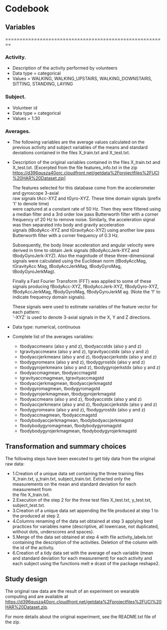 # Codebook

## Variables
========================================================
### Activity.
- Description of the activity performed by volunteers
- Data type = categorical
- Values = WALKING, WALKING_UPSTAIRS, WALKING_DOWNSTAIRS, SITTING, STANDING, LAYING

### Subject.
- Volunteer id
- Data type = categorical
- Values = 1:30

### Averages.
- The following variables are the average values calculated on the previous activity and subject variables of the means and standard deviations contained in the files X_train.txt and X_test.txt. 

- Description of the original variables contained in the files X_train.txt and X_test.txt. [Excerpted from the file features_info.txt in the zip https://d396qusza40orc.cloudfront.net/getdata%2Fprojectfiles%2FUCI%20HAR%20Dataset.zip]

  The features selected for this database come from the accelerometer and gyroscope 3-axial       
  raw signals tAcc-XYZ and tGyro-XYZ. These time domain signals (prefix 't' to denote time)   
  were captured at a constant rate of 50 Hz. Then they were filtered using a median filter and 
  a 3rd order low pass Butterworth filter with a corner frequency of 20 Hz to remove noise. 
  Similarly, the acceleration signal was then separated into body and gravity acceleration   
  signals (tBodyAcc-XYZ and tGravityAcc-XYZ) using another low pass Butterworth filter with a 
  corner frequency of 0.3 Hz. 

  Subsequently, the body linear acceleration and angular velocity were derived in time to 
  obtain Jerk signals (tBodyAccJerk-XYZ and tBodyGyroJerk-XYZ). Also the magnitude of these 
  three-dimensional signals were calculated using the Euclidean norm (tBodyAccMag, tGravityAcc
  Mag, tBodyAccJerkMag, tBodyGyroMag, tBodyGyroJerkMag). 

  Finally a Fast Fourier Transform (FFT) was applied to some of these signals producing 
  fBodyAcc-XYZ, fBodyAccJerk-XYZ, fBodyGyro-XYZ, fBodyAccJerkMag, fBodyGyroMag, fBodyGyroJerkM
  ag. (Note the 'f' to indicate frequency domain signals). 

  These signals were used to estimate variables of the feature vector for each pattern:  
  '-XYZ' is used to denote 3-axial signals in the X, Y and Z directions.

- Data type: numerical, continuous
- Complete list of the averages variables:
  - tbodyaccmeanx (also y and z), tbodyaccstdx (also y and z)
  -	tgravityaccmeanx (also y and z), tgravityaccstdx (also y and z)
  -	tbodyaccjerkmeanx (also y and z), tbodyaccjerkstdx (also y and z)
  -	tbodygyromeanx (also y and z), tbodygyrostdx (also y and z) 
  -	tbodygyrojerkmeanx (also y and z), tbodygyrojerkstdx (also y and z) 
  -	tbodyaccmagmean, tbodyaccmagstd 
  -	tgravityaccmagmean, tgravityaccmagstd 
  -	tbodyaccjerkmagmean, tbodyaccjerkmagstd 
  -	tbodygyromagmean, tbodygyromagstd 
  -	tbodygyrojerkmagmean, tbodygyrojerkmagstd 
  -	fbodyaccmeanx (also y and z), fbodyaccstdx (also y and z)
  -	fbodyaccjerkmeanx (also y and z), fbodyaccjerkstdx (also y and z)
  -	fbodygyromeanx (also y and z), fbodygyrostdx (also y and z)
  -	fbodyaccmagmean, fbodyaccmagstd 
  -	fbodybodyaccjerkmagmean, fbodybodyaccjerkmagstd 
  - fbodybodygyromagmean, fbodybodygyromagstd 
  -	fbodybodygyrojerkmagmean, fbodybodygyrojerkmagstd

## Transformation and summary choices
The following steps have been executed to get tidy data from the original raw data:
- 1.Creation of a unique data set containing the three training files X_train.txt, y_train.txt, subject_train.txt. 
  Extracted only the measurements on the mean and standard deviation for each measurement from    
  the file X_train.txt.
- 2.Execution of the step 2 for the three test files X_test.txt, y_test.txt, subject_test.txt.
- 3.Creation of a unique data set appending the file produced at step 1 to the produced at step 2.
- 4.Columns renaming of the data set obtained at step 3 applying best practices for variables name (descriptive, all lowercase, not duplicated, without dots, underscores and spaces).
- 5.Merge of the data set obtained at step 4 with file activity_labels.txt containing the description of the activities. Deletion of the column with the id of the activity.
- 6.Creation of a tidy data set with the average of each variable (mean and standard deviation for each measurement) for each activity and each subject using the functions melt e dcast of the package reshape2.

## Study design
The original raw data are the result of an experiment on wearable computing and are available at https://d396qusza40orc.cloudfront.net/getdata%2Fprojectfiles%2FUCI%20HAR%20Dataset.zip. 

For more details about the original experiment, see the README.txt file of the zip.

